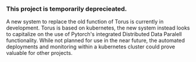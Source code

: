 ### This project is temporarily deprecieated. 
A new system to replace the old function of Torus is currently in development. 
Torus is based on kubernetes, the new system instead looks to capitalize on the use of Pytorch's integrated Distributed Data Paralell functionality.
While not planned for use in the near future, the automated deployments and monitoring within a kubernetes cluster could prove valuable for other projects.
